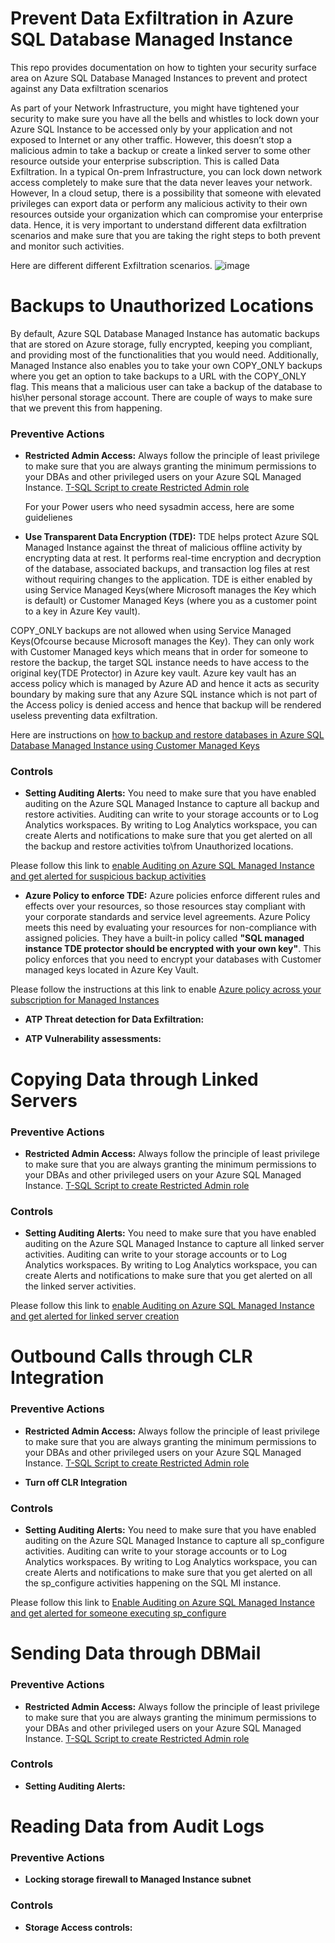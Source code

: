 # Prevent Data Exfiltration in Azure SQL Database Managed Instance
This repo provides documentation on how to tighten your security surface area on Azure SQL Database Managed Instances to prevent and protect against any Data exfiltration scenarios

As part of your Network Infrastructure, you might have tightened your security to make sure you have all the bells and whistles to lock down your Azure SQL Instance to be accessed only by your application and not exposed to Internet or any other traffic. However, this doesn’t stop a malicious admin to take a backup or create a linked server to some other resource outside your enterprise subscription. This is called Data Exfiltration. In a typical On-prem Infrastructure, you can lock down network access completely to make sure that the data never leaves your network. However, In a cloud setup, there is a possibility that someone with elevated privileges can export data or perform any malicious activity to their own resources outside your organization which can compromise your enterprise data. Hence, it is very important to understand different data exfiltration scenarios and make sure that you are taking the right steps to both prevent and monitor such activities.

Here are different different Exfiltration scenarios.
![image](https://user-images.githubusercontent.com/22504173/75120368-4b158100-5659-11ea-8a34-8a05440158e1.png)


# Backups to Unauthorized Locations
By default, Azure SQL Database Managed Instance has automatic backups that are stored on Azure storage, fully encrypted, keeping you compliant, and providing most of the functionalities that you would need. Additionally, Managed Instance also enables you to take your own COPY_ONLY backups where you get an option to take backups to a URL with the COPY_ONLY flag. This means that a malicious user can take a backup of the database to his\her personal storage account. There are couple of ways to make sure that we prevent this from happening.

### Preventive Actions
* **Restricted Admin Access:**
  Always follow the principle of least privilege to make sure that you are always granting the minimum permissions to your DBAs and other privileged users on your Azure SQL Managed Instance.
   [T-SQL Script to create Restricted Admin role](https://github.com/raghavender7/Prevent-Data-Exfiltration-in-Azure-SQL-Managed-Instance/blob/master/Restricted%20Admin.sql)
   
   For your Power users who need sysadmin access, here are some guidelienes
   
* **Use Transparent Data Encryption (TDE):**
TDE helps protect Azure SQL Managed Instance against the threat of malicious offline activity by encrypting data at rest. It performs real-time encryption and decryption of the database, associated backups, and transaction log files at rest without requiring changes to the application. TDE is either enabled by using Service Managed Keys(where Microsoft manages the Key which is default) or Customer Managed Keys (where you as a customer point to a key in Azure Key vault). 

COPY_ONLY backups are not allowed when using Service Managed Keys(Ofcourse because Microsoft manages the Key). They can only work with Customer Managed keys which means that in order for someone to restore the backup, the target SQL instance needs to have access to the original key(TDE Protector) in Azure key vault. Azure key vault has an access policy which is managed by Azure AD and hence it acts as security boundary by making sure that any Azure SQL instance which is not part of the Access policy is denied access and hence that backup will be rendered useless preventing data exfiltration.

Here are instructions on [how to backup and restore databases in Azure SQL Database Managed Instance using Customer Managed Keys](https://github.com/raghavender7/Prevent-Data-Exfiltration-in-Azure-SQL-Managed-Instance/blob/master/BackupRestoreusingCMK.md)
 
### Controls
* **Setting Auditing Alerts:**
You need to make sure that you have enabled auditing on the Azure SQL Managed Instance to capture all backup and restore activities. Auditing can write to your storage accounts or to Log Analytics workspaces. By writing to Log Analytics workspace, you can create Alerts and notifications to make sure that you get alerted on all the backup and restore activities to\from Unauthorized locations.

Please follow this link to [enable Auditing on Azure SQL Managed Instance and get alerted for suspicious backup activities](https://github.com/raghavender7/Prevent-Data-Exfiltration-in-Azure-SQL-Managed-Instance/blob/master/SQLMIAuditforBackuprestore.md)

* **Azure Policy to enforce TDE:**
Azure policies enforce different rules and effects over your resources, so those resources stay compliant with your corporate standards and service level agreements. Azure Policy meets this need by evaluating your resources for non-compliance with assigned policies. They have a built-in policy called **"SQL managed instance TDE protector should be encrypted with your own key"**. This policy enforces that you need to encrypt your databases with Customer managed keys located in Azure Key Vault.

Please follow the instructions at this link to enable [Azure policy across your subscription for Managed Instances](https://github.com/raghavender7/Prevent-Data-Exfiltration-in-Azure-SQL-Managed-Instance/blob/master/azurepolicytdecmk.md)

* **ATP Threat detection for Data Exfiltration:**

* **ATP Vulnerability assessments:**

# Copying Data through Linked Servers
### Preventive Actions
* **Restricted Admin Access:**
  Always follow the principle of least privilege to make sure that you are always granting the minimum permissions to your DBAs and other privileged users on your Azure SQL Managed Instance.
   [T-SQL Script to create Restricted Admin role](https://github.com/raghavender7/Prevent-Data-Exfiltration-in-Azure-SQL-Managed-Instance/blob/master/Restricted%20Admin.sql)
   
### Controls
* **Setting Auditing Alerts:**
You need to make sure that you have enabled auditing on the Azure SQL Managed Instance to capture all linked server activities. Auditing can write to your storage accounts or to Log Analytics workspaces. By writing to Log Analytics workspace, you can create Alerts and notifications to make sure that you get alerted on all the linked server activities.

Please follow this link to [enable Auditing on Azure SQL Managed Instance and get alerted for linked server creation](https://github.com/raghavender7/Prevent-Data-Exfiltration-in-Azure-SQL-Managed-Instance/blob/master/SQLMIauditingforLinkedServer.md)

# Outbound Calls through CLR Integration
### Preventive Actions
* **Restricted Admin Access:**
  Always follow the principle of least privilege to make sure that you are always granting the minimum permissions to your DBAs and other privileged users on your Azure SQL Managed Instance.
   [T-SQL Script to create Restricted Admin role](https://github.com/raghavender7/Prevent-Data-Exfiltration-in-Azure-SQL-Managed-Instance/blob/master/Restricted%20Admin.sql)
   
* **Turn off CLR Integration**
### Controls
* **Setting Auditing Alerts:**
You need to make sure that you have enabled auditing on the Azure SQL Managed Instance to capture all sp_configure activities. Auditing can write to your storage accounts or to Log Analytics workspaces. By writing to Log Analytics workspace, you can create Alerts and notifications to make sure that you get alerted on all the sp_configure activities happening on the SQL MI instance.

Please follow this link to [Enable Auditing on Azure SQL Managed Instance and get alerted for someone executing sp_configure](https://github.com/raghavender7/Prevent-Data-Exfiltration-in-Azure-SQL-Managed-Instance/blob/master/SPconfigureAuditingSQLMI.md)

# Sending Data through DBMail
### Preventive Actions
* **Restricted Admin Access:**
  Always follow the principle of least privilege to make sure that you are always granting the minimum permissions to your DBAs and other privileged users on your Azure SQL Managed Instance.
   [T-SQL Script to create Restricted Admin role](https://github.com/raghavender7/Prevent-Data-Exfiltration-in-Azure-SQL-Managed-Instance/blob/master/Restricted%20Admin.sql)
   
### Controls
* **Setting Auditing Alerts:**

# Reading Data from Audit Logs
### Preventive Actions
* **Locking storage firewall to Managed Instance subnet**

### Controls
* **Storage Access controls:**





